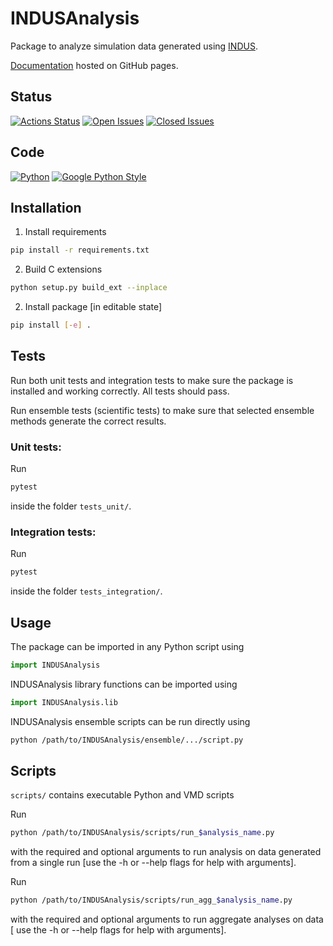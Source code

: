# INDUSAnalysis

Package to analyze simulation data generated using
[INDUS](https://link.springer.com/article/10.1007/s10955-011-0269-9). 

[Documentation](https://apallath.github.io/INDUSAnalysis) hosted on GitHub pages.

## Status

[![Actions Status](https://img.shields.io/github/workflow/status/apallath/analysis_scripts/Analysis)](https://github.com/apallath/analysis_scripts/actions)
[![Open Issues](https://img.shields.io/github/issues-raw/apallath/analysis_scripts)](https://github.com/apallath/analysis_scripts/issues)
[![Closed Issues](https://img.shields.io/github/issues-closed-raw/apallath/analysis_scripts)](https://github.com/apallath/analysis_scripts/issues)

## Code

[![Python](https://img.shields.io/github/languages/top/apallath/analysis_scripts)](https://www.python.org/downloads/release/python-370/)
[![Google Python Style](https://img.shields.io/badge/Code%20Style-Google%20Python%20Style-brightgreen)](https://google.github.io/styleguide/pyguide.html)

## Installation

1. Install requirements

```sh
pip install -r requirements.txt
```

2. Build C extensions

```sh
python setup.py build_ext --inplace
```

2. Install package [in editable state]

```sh
pip install [-e] .
```

## Tests

Run both unit tests and integration tests to make sure the package is installed
and working correctly. All tests should pass.

Run ensemble tests (scientific tests) to make sure that selected ensemble methods
generate the correct results.

### Unit tests:

Run
```sh
pytest
```
inside the folder `tests_unit/`.

### Integration tests:

Run
```sh
pytest
```
inside the folder `tests_integration/`.

## Usage

The package can be imported in any Python script using

```python
import INDUSAnalysis
```

INDUSAnalysis library functions can be imported using

```python
import INDUSAnalysis.lib
```

INDUSAnalysis ensemble scripts can be run directly using
```sh
python /path/to/INDUSAnalysis/ensemble/.../script.py
```

## Scripts

`scripts/` contains executable Python and VMD scripts

Run
```sh
python /path/to/INDUSAnalysis/scripts/run_$analysis_name.py
```
with the required and optional arguments to run analysis on data generated
from a single run [use the -h or --help flags for help with arguments].

Run
```sh
python /path/to/INDUSAnalysis/scripts/run_agg_$analysis_name.py
```
with the required and optional arguments to run aggregate analyses on data [
use the -h or --help flags for help with arguments].
